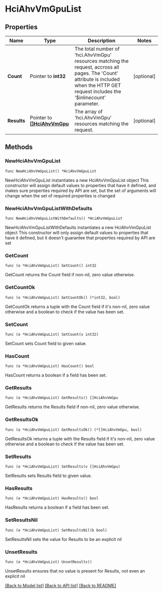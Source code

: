 # HciAhvVmGpuList

## Properties

Name | Type | Description | Notes
------------ | ------------- | ------------- | -------------
**Count** | Pointer to **int32** | The total number of &#39;hci.AhvVmGpu&#39; resources matching the request, accross all pages. The &#39;Count&#39; attribute is included when the HTTP GET request includes the &#39;$inlinecount&#39; parameter. | [optional] 
**Results** | Pointer to [**[]HciAhvVmGpu**](HciAhvVmGpu.md) | The array of &#39;hci.AhvVmGpu&#39; resources matching the request. | [optional] 

## Methods

### NewHciAhvVmGpuList

`func NewHciAhvVmGpuList() *HciAhvVmGpuList`

NewHciAhvVmGpuList instantiates a new HciAhvVmGpuList object
This constructor will assign default values to properties that have it defined,
and makes sure properties required by API are set, but the set of arguments
will change when the set of required properties is changed

### NewHciAhvVmGpuListWithDefaults

`func NewHciAhvVmGpuListWithDefaults() *HciAhvVmGpuList`

NewHciAhvVmGpuListWithDefaults instantiates a new HciAhvVmGpuList object
This constructor will only assign default values to properties that have it defined,
but it doesn't guarantee that properties required by API are set

### GetCount

`func (o *HciAhvVmGpuList) GetCount() int32`

GetCount returns the Count field if non-nil, zero value otherwise.

### GetCountOk

`func (o *HciAhvVmGpuList) GetCountOk() (*int32, bool)`

GetCountOk returns a tuple with the Count field if it's non-nil, zero value otherwise
and a boolean to check if the value has been set.

### SetCount

`func (o *HciAhvVmGpuList) SetCount(v int32)`

SetCount sets Count field to given value.

### HasCount

`func (o *HciAhvVmGpuList) HasCount() bool`

HasCount returns a boolean if a field has been set.

### GetResults

`func (o *HciAhvVmGpuList) GetResults() []HciAhvVmGpu`

GetResults returns the Results field if non-nil, zero value otherwise.

### GetResultsOk

`func (o *HciAhvVmGpuList) GetResultsOk() (*[]HciAhvVmGpu, bool)`

GetResultsOk returns a tuple with the Results field if it's non-nil, zero value otherwise
and a boolean to check if the value has been set.

### SetResults

`func (o *HciAhvVmGpuList) SetResults(v []HciAhvVmGpu)`

SetResults sets Results field to given value.

### HasResults

`func (o *HciAhvVmGpuList) HasResults() bool`

HasResults returns a boolean if a field has been set.

### SetResultsNil

`func (o *HciAhvVmGpuList) SetResultsNil(b bool)`

 SetResultsNil sets the value for Results to be an explicit nil

### UnsetResults
`func (o *HciAhvVmGpuList) UnsetResults()`

UnsetResults ensures that no value is present for Results, not even an explicit nil

[[Back to Model list]](../README.md#documentation-for-models) [[Back to API list]](../README.md#documentation-for-api-endpoints) [[Back to README]](../README.md)



